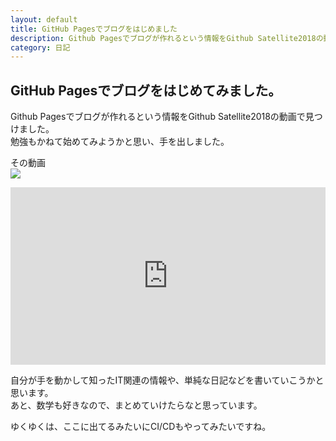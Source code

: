 ```yaml
---
layout: default
title: GitHub Pagesでブログをはじめました
description: Github Pagesでブログが作れるという情報をGithub Satellite2018の動画で見つけ、ブログをはじめました。
category: 日記
---
```


## GitHub Pagesでブログをはじめてみました。

Github Pagesでブログが作れるという情報をGithub Satellite2018の動画で見つけました。  
勉強もかねて始めてみようかと思い、手を出しました。  

その動画  
[![](https://img.youtube.com/vi/P2Jj9gNAexY/0.jpg)](https://www.youtube.com/watch?v=P2Jj9gNAexY)

<div style="position: relative; padding-bottom: 56.25%;">
  <iframe 
    style="position: absolute; top: 0; left: 0; width: 100%; height: 100%;" 
    src="https://www.youtube.com/embed/P2Jj9gNAexY" 
    frameborder="0" 
    allow="autoplay; 
    encrypted-media" 
    allowfullscreen>
  </iframe>
</div>

自分が手を動かして知ったIT関連の情報や、単純な日記などを書いていこうかと思います。  
あと、数学も好きなので、まとめていけたらなと思っています。

ゆくゆくは、ここに出てるみたいにCI/CDもやってみたいですね。
